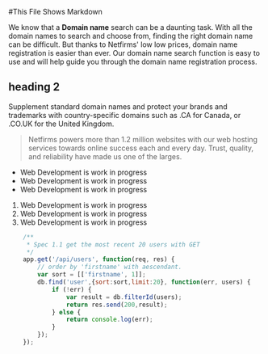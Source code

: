 #This File Shows Markdown

We know that a **Domain name** search can be a daunting task. With all the domain names to search and choose from, finding the right domain name can be difficult. But thanks to Netfirms' low low prices, domain name registration is easier than ever. Our domain name search function is easy to use and will help guide you through the domain name registration process.

## heading 2
Supplement standard domain names and protect your brands and trademarks with country-specific domains such as .CA for Canada, or .CO.UK for the United Kingdom.

>Netfirms powers more than 1.2 million websites with our web hosting services towards online success each and every day. Trust, quality, and reliability have made us one of the larges.

* Web Development is work in progress
* Web Development is work in progress
* Web Development is work in progress

1. Web Development is work in progress
2. Web Development is work in progress
3. Web Development is work in progress


``` javascript
	/**
	 * Spec 1.1 get the most recent 20 users with GET
	 */
	app.get('/api/users', function(req, res) {
		// order by 'firstname' with aescendant. 
		var sort = [['firstname', 1]];
		db.find('user',{sort:sort,limit:20}, function(err, users) {
			if (!err) {
				var result = db.filterId(users);
				return res.send(200,result);
			} else {
				return console.log(err);
			}
		});
	});
```
